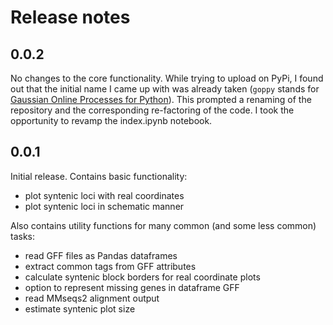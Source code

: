 # Release notes

<!-- do not remove -->

## 0.0.2

No changes to the core functionality. While trying to upload on PyPi, I found out that the initial
name I came up with was already taken (`goppy` stands for [Gaussian Online Processes for
Python](https://pypi.org/project/goppy/)). This prompted a renaming of the repository and the
corresponding re-factoring of the code. I took the opportunity to revamp the index.ipynb notebook.


## 0.0.1

Initial release. Contains basic functionality:

* plot syntenic loci with real coordinates
* plot syntenic loci in schematic manner

Also contains utility functions for many common (and some less common) tasks:

* read GFF files as Pandas dataframes
* extract common tags from GFF attributes
* calculate syntenic block borders for real coordinate plots
* option to represent missing genes in dataframe GFF
* read MMseqs2 alignment output
* estimate syntenic plot size